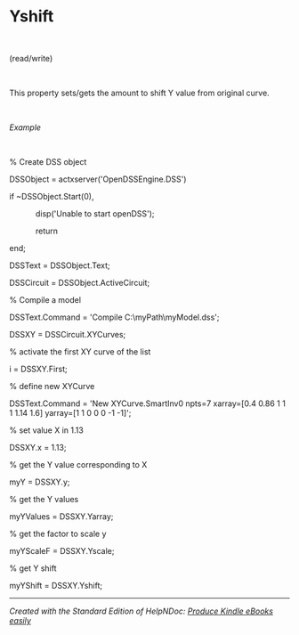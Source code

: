 # Yshift

&nbsp;

(read/write)

&nbsp;

This property sets/gets the amount to shift Y value from original curve.

&nbsp;

*Example*

&nbsp;

% Create DSS object

DSSObject = actxserver('OpenDSSEngine.DSS')

if ~DSSObject.Start(0),

&nbsp; &nbsp; &nbsp; &nbsp; &nbsp; &nbsp; disp('Unable to start openDSS');

&nbsp; &nbsp; &nbsp; &nbsp; &nbsp; &nbsp; return

end;

DSSText = DSSObject.Text;

DSSCircuit = DSSObject.ActiveCircuit;

% Compile a model &nbsp; &nbsp;

DSSText.Command = 'Compile C:\\myPath\\myModel.dss';

DSSXY = DSSCircuit.XYCurves;

% activate the first XY curve of the list

i = DSSXY.First;

% define new XYCurve

DSSText.Command = 'New XYCurve.SmartInv0 npts=7 xarray=\[0.4 0.86 1 1 1 1.14 1.6\] yarray=\[1 1 0 0 0 -1 -1\]';

% set value X in 1.13

DSSXY.x = 1.13;

% get the Y value corresponding to X

myY = DSSXY.y;

% get the Y values

myYValues = DSSXY.Yarray;

% get the factor to scale y

myYScaleF = DSSXY.Yscale;

% get Y shift

myYShift = DSSXY.Yshift;

***
_Created with the Standard Edition of HelpNDoc: [Produce Kindle eBooks easily](<https://www.helpndoc.com/feature-tour/create-ebooks-for-amazon-kindle>)_
